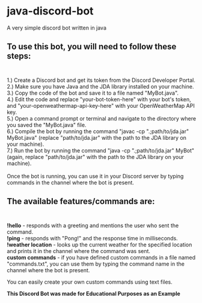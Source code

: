 # java-discord-bot

A very simple discord bot written in java<br>

## To use this bot, you will need to follow these steps:<br><br>

1.) Create a Discord bot and get its token from the Discord Developer Portal.<br>
2.) Make sure you have Java and the JDA library installed on your machine.<br>
3.) Copy the code of the bot and save it to a file named "MyBot.java".<br>
4.) Edit the code and replace "your-bot-token-here" with your bot's token, and "your-openweathermap-api-key-here" with your OpenWeatherMap API key.<br>
5.) Open a command prompt or terminal and navigate to the directory where you saved the "MyBot.java" file.<br>
6.) Compile the bot by running the command "javac -cp ".;path/to/jda.jar" MyBot.java" (replace "path/to/jda.jar" with the path to the JDA library on your machine).<br>
7.) Run the bot by running the command "java -cp ".;path/to/jda.jar" MyBot" (again, replace "path/to/jda.jar" with the path to the JDA library on your machine).<br>
<br>
Once the bot is running, you can use it in your Discord server by typing commands in the channel where the bot is present.<br>

## The available features/commands are:<br><br>

**!hello** - responds with a greeting and mentions the user who sent the command.<br>
**!ping** - responds with "Pong!" and the response time in milliseconds.<br>
**!weather location** - looks up the current weather for the specified location and prints it in the channel where the command was sent.<br>
**custom commands** - if you have defined custom commands in a file named "commands.txt", you can use them by typing the command name in the channel where the bot is present.<br>

You can easily create your own custom commands using text files.


**This Discord Bot was made for Educational Purposes as an Example**
